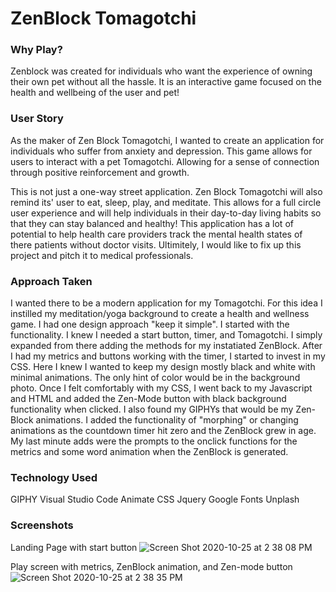 # ZenBlock Tomagotchi

### Why Play?

Zenblock was created for individuals who want the experience of owning their own pet without all the hassle. It is an interactive game focused on the health and wellbeing of the user and pet! 

### User Story

As the maker of Zen Block Tomagotchi, I wanted to create an application for individuals who suffer from anxiety and depression. This game allows for users to interact with a pet Tomagotchi. Allowing for a sense of connection through positive reinforcement and growth. 

This is not just a one-way street application. Zen Block Tomagotchi will also remind its' user to eat, sleep, play, and meditate. This allows for a full circle user experience and will help individuals in their day-to-day living habits so that they can stay balanced and healthy! This application has a lot of potential to help health care providers track the mental health states of there patients without doctor visits. Ultimitely, I would like to fix up this project and pitch it to medical professionals. 

### Approach Taken

I wanted there to be a modern application for my Tomagotchi. For this idea I instilled my meditation/yoga background to create a health and wellness game. I had one design approach "keep it simple". I started with the functionality. I knew I needed a start button, timer, and Tomagotchi. I simply expanded from there adding the methods for my instatiated ZenBlock. After I had my metrics and buttons working with the timer, I started to invest in my CSS. Here I knew I wanted to keep my design mostly black and white with minimal animations. The only hint of color would be in the background photo. Once I felt comfortably with my CSS, I went back to my Javascript and HTML and added the Zen-Mode button with black background functionality when clicked. I also found my GIPHYs that would be my Zen-Block animations. I added the functionality of "morphing" or changing animations as the countdown timer hit zero and the ZenBlock grew in age. My last minute adds were the prompts to the onclick functions for the metrics and some word animation when the ZenBlock is generated. 

### Technology Used

GIPHY
Visual Studio Code
Animate CSS
Jquery 
Google Fonts
Unplash


### Screenshots

Landing Page with start button
![Screen Shot 2020-10-25 at 2 38 08 PM](https://user-images.githubusercontent.com/69656339/97119902-9ee8d600-16d0-11eb-8747-408cdc183a35.png)

Play screen with metrics, ZenBlock animation, and Zen-mode button
![Screen Shot 2020-10-25 at 2 38 35 PM](https://user-images.githubusercontent.com/69656339/97119961-0737b780-16d1-11eb-9892-6a2cef3c7b38.png)
